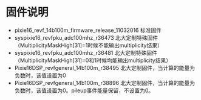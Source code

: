 <!-- firmware.md --- 
;; 
;; Description: 
;; Author: Hongyi Wu(吴鸿毅)
;; Email: wuhongyi@qq.com 
;; Created: 二 12月 13 09:41:49 2016 (+0800)
;; Last-Updated: 三 2月 21 20:57:39 2018 (+0800)
;;           By: Hongyi Wu(吴鸿毅)
;;     Update #: 4
;; URL: http://wuhongyi.cn -->

# 固件说明

- pixie16_revf_14b100m_firmware_release_11032016 标准固件
- syspixie16_revfpku_adc100mhz_r36473 北大定制特殊固件（MultiplicityMaskHigh[31]=1时候不能输出multiplicity结果）
- syspixie16_revfpku_adc100mhz_r36481 北大定制特殊固件（MultiplicityMaskHigh[31]=0和1时候均能输出multiplicity结果）
- Pixie16DSP_revfgeneral_14b100m_r38495  北大定制固件，当计算的能量为负数时，该值设置为0
- Pixie16DSP_revfgeneral_14b100m_r38896  北大定制固件，当计算的能量为负数时，该值设置为0。pileup事件能量保留，不设置为0。


<!-- firmware.md ends here -->
